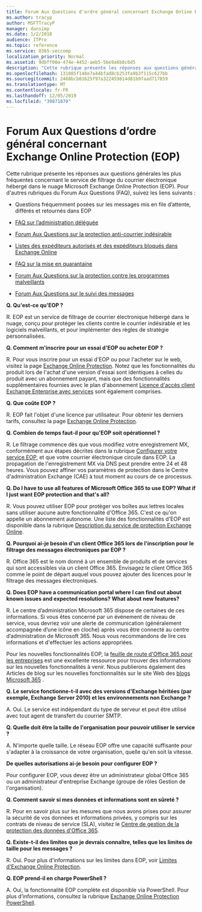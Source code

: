 ```yaml
---
title: Forum Aux Questions d'ordre général concernant Exchange Online Protection (EOP)
ms.author: tracyp
author: MSFTTracyP
manager: dansimp
ms.date: 1/2/2018
audience: ITPro
ms.topic: reference
ms.service: O365-seccomp
localization_priority: Normal
ms.assetid: 9dbff00a-474e-4452-aeb5-5be9a6b8c6d5
description: "Cette rubrique présente les réponses aux questions générales les plus fréquentes concernant le service de filtrage du courrier électronique hébergé dans le nuage Microsoft Exchange Online Protection (EOP). Pour d'autres rubriques du Forum Aux Questions (FAQ), suivez les liens suivants :"
ms.openlocfilehash: 131085f148e7a44bfad8cb253fa9b3f115c627bb
ms.sourcegitcommit: 2468bcb01625f97a322459814d81b9faad717859
ms.translationtype: MT
ms.contentlocale: fr-FR
ms.lasthandoff: 12/05/2019
ms.locfileid: "39871870"
---
```

# <a name="eop-general-faq"></a>Forum Aux Questions d’ordre général concernant Exchange Online Protection (EOP)

Cette rubrique présente les réponses aux questions générales les plus fréquentes concernant le service de filtrage du courrier électronique hébergé dans le nuage Microsoft Exchange Online Protection (EOP). Pour d'autres rubriques du Forum Aux Questions (FAQ), suivez les liens suivants :

- Questions fréquemment posées sur les messages mis en file d’attente, différés et retournés dans EOP

- [FAQ sur l’administration déléguée](delegated-administration-faq.md)

- [Forum Aux Questions sur la protection anti-courrier indésirable](anti-spam-protection-faq.md)

- [Listes des expéditeurs autorisés et des expéditeurs bloqués dans Exchange Online](safe-sender-and-blocked-sender-lists-faq.md)

- [FAQ sur la mise en quarantaine](quarantine-faq.md)

- [Forum Aux Questions sur la protection contre les programmes malveillants](anti-malware-protection-faq-eop.md)

- [Forum Aux Questions sur le suivi des messages](https://docs.microsoft.com/exchange/monitoring/trace-an-email-message/message-trace-faq)

**Q. Qu'est-ce qu'EOP ?**

R. EOP est un service de filtrage de courrier électronique hébergé dans le nuage, conçu pour protéger les clients contre le courrier indésirable et les logiciels malveillants, et pour implémenter des règles de stratégie personnalisées.

**Q. Comment m'inscrire pour un essai d'EOP ou acheter EOP ?**

R. Pour vous inscrire pour un essai d'EOP ou pour l'acheter sur le web, visitez la page [Exchange Online Protection](https://products.office.com/exchange/exchange-email-security-spam-protection). Notez que les fonctionnalités du produit lors de l'achat d'une version d'essai sont identiques à celles du produit avec un abonnement payant, mais que des fonctionnalités supplémentaires fournies avec le plan d'abonnement [Licence d'accès client Exchange Enterprise avec services](https://products.office.com/exchange/microsoft-exchange-server-licensing-licensing-overview) sont également comprises.

**Q. Que coûte EOP ?**

R. EOP fait l'objet d'une licence par utilisateur. Pour obtenir les derniers tarifs, consultez la page [Exchange Online Protection](https://products.office.com/exchange/exchange-email-security-spam-protection).

**Q. Combien de temps faut-il pour qu'EOP soit opérationnel ?**

R. Le filtrage commence dès que vous modifiez votre enregistrement MX, conformément aux étapes décrites dans la rubrique [Configurer votre service EOP](set-up-your-eop-service.md), et que votre courrier électronique circule dans EOP. La propagation de l'enregistrement MX via DNS peut prendre entre 24 et 48 heures. Vous pouvez affiner vos paramètres de protection dans le Centre d'administration Exchange (CAE) à tout moment au cours de ce processus.

**Q. Do I have to use all features of Microsoft Office 365 to use EOP? What if I just want EOP protection and that's all?**

R. Vous pouvez utiliser EOP pour protéger vos boîtes aux lettres locales sans utiliser aucune autre fonctionnalité d'Office 365. C'est ce qu'on appelle un abonnement autonome. Une liste des fonctionnalités d'EOP est disponible dans la rubrique [Description du service de protection Exchange Online](https://docs.microsoft.com/office365/servicedescriptions/exchange-online-protection-service-description/exchange-online-protection-service-description).

**Q. Pourquoi ai-je besoin d'un client Office 365 lors de l'inscription pour le filtrage des messages électroniques par EOP ?**

R. Office 365 est le nom donné à un ensemble de produits et de services qui sont accessibles via un client Office 365. Envisagez le client Office 365 comme le point de départ auquel vous pouvez ajouter des licences pour le filtrage des messages électroniques.

**Q. Does EOP have a communication portal where I can find out about known issues and expected resolutions? What about new features?**

R. Le centre d’administration Microsoft 365 dispose de certaines de ces informations. Si vous êtes concerné par un événement de niveau de service, vous devriez voir une alerte de communication (généralement accompagnée d’une icône en cloche) après vous être connecté au centre d’administration de Microsoft 365. Nous vous recommandons de lire ces informations et d'effectuer les actions appropriées.

Pour les nouvelles fonctionnalités EOP, la [feuille de route d'Office 365 pour les entreprises](https://www.microsoft.com/microsoft-365/roadmap?filters=O365) est une excellente ressource pour trouver des informations sur les nouvelles fonctionnalités à venir. Nous publierons également des Articles de blog sur les nouvelles fonctionnalités sur le site Web des [blogs Microsoft 365](https://www.microsoft.com/microsoft-365/blog/) .

**Q. Le service fonctionne-t-il avec des versions d'Exchange héritées (par exemple, Exchange Server 2010) et les environnements non Exchange ?**

A. Oui. Le service est indépendant du type de serveur et peut être utilisé avec tout agent de transfert du courrier SMTP.

**Q. Quelle doit être la taille de l'organisation pour pouvoir utiliser le service ?**

A. N'importe quelle taille. Le réseau EOP offre une capacité suffisante pour s'adapter à la croissance de votre organisation, quelle qu'en soit la vitesse.

**De quelles autorisations ai-je besoin pour configurer EOP ?**

Pour configurer EOP, vous devez être un administrateur global Office 365 ou un administrateur d'entreprise Exchange (groupe de rôles Gestion de l'organisation).

**Q. Comment savoir si mes données et informations sont en sûreté ?**

R. Pour en savoir plus sur les mesures que nous avons prises pour assurer la sécurité de vos données et informations privées, y compris sur les contrats de niveau de service (SLA), visitez le [Centre de gestion de la protection des données d'Office 365](https://www.microsoft.com/trust-center).

**Q. Existe-t-il des limites que je devrais connaître, telles que les limites de taille pour les messages ?**

R. Oui. Pour plus d'informations sur les limites dans EOP, voir [Limites d'Exchange Online Protection](https://docs.microsoft.com/office365/servicedescriptions/exchange-online-protection-service-description/exchange-online-protection-limits).

**Q. EOP prend-il en charge PowerShell ?**

A. Oui, la fonctionnalité EOP complète est disponible via PowerShell. Pour plus d’informations, consultez la rubrique [Exchange Online Protection PowerShell](https://docs.microsoft.com/powershell/exchange/exchange-eop/exchange-online-protection-powershell).
